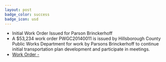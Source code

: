 ```yaml
---
layout: post
badge_color: success
badge_icon: usd
---
```


* Initial Work Order Issued for Parson Brinckerhoff 
* A $53,234 work order PWGC20140011 is issued by Hillsborough County Public Works Department for work by Parsons Brinckerhoff to continue initial transportation plan development and participate in meetings.
* [Work Order -](http://www.hillsboroughcounty.org/DocumentCenter/View/16759 )
